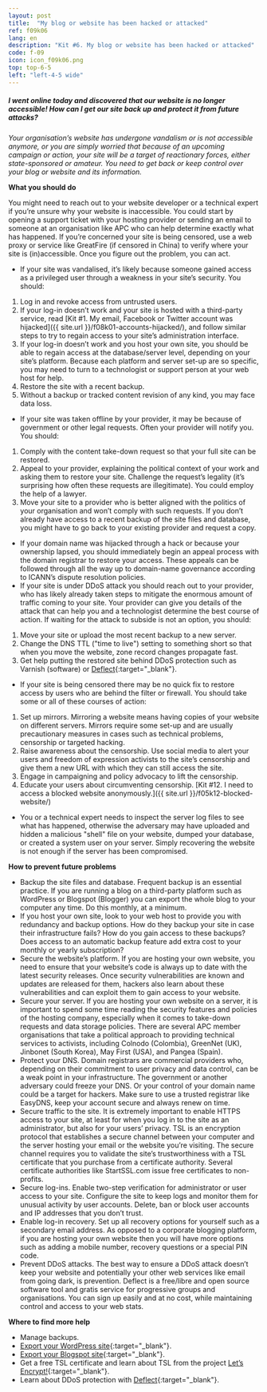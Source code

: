 ```yaml
---
layout: post
title:  "My blog or website has been hacked or attacked"
ref: f09k06
lang: en
description: "Kit #6. My blog or website has been hacked or attacked"
code: f-09
icon: icon_f09k06.png
top: top-6-5
left: "left-4-5 wide"
---
```


##### I went online today and discovered that our website is no longer accessible! How can I get our site back up and protect it from future attacks?

*Your organisation’s website has undergone vandalism or is not accessible anymore, or you are simply worried that because of an upcoming campaign or action, your site will be a target of reactionary forces, either state-sponsored or amateur. You need to get back or keep control over your blog or website and its information.*

**What you should do**

You might need to reach out to your website developer or a technical expert if you’re unsure why your website is inaccessible. You could start by opening a support ticket with your hosting provider or sending an email to someone at an organisation like APC who can help determine exactly what has happened. If you’re concerned your site is being censored, use a web proxy or service like GreatFire (if censored in China) to verify where your site is (in)accessible. Once you figure out the problem, you can act.

+ If your site was vandalised, it’s likely because someone gained access as a privileged user through a weakness in your site’s security. You should: 
 1. Log in and revoke access from untrusted users. 
 2. If your log-in doesn’t work and your site is hosted with a third-party service, read [Kit #1. My email, Facebook or Twitter account was hijacked]({{ site.url }}/f08k01-accounts-hijacked/), and follow similar steps to try to regain access to your site’s administration interface. 
 3. If your log-in doesn’t work and you host your own site, you should be able to regain access at the database/server level, depending on your site’s platform. Because each platform and server set-up are so specific, you may need to turn to a technologist or support person at your web host for help. 
 4. Restore the site with a recent backup. 
 5. Without a backup or tracked content revision of any kind, you may face data loss. 
+ If your site was taken offline by your provider, it may be because of government or other legal requests. Often your provider will notify you. You should: 
 1. Comply with the content take-down request so that your full site can be restored. 
 2. Appeal to your provider, explaining the political context of your work and asking them to restore your site. Challenge the request’s legality (it’s surprising how often these requests are illegitimate). You could employ the help of a lawyer. 
 3. Move your site to a provider who is better aligned with the politics of your organisation and won’t comply with such requests. If you don’t already have access to a recent backup of the site files and database, you might have to go back to your existing provider and request a copy. 
+ If your domain name was hijacked through a hack or because your ownership lapsed, you should immediately begin an appeal process with the domain registrar to restore your access. These appeals can be followed through all the way up to domain-name governance according to ICANN’s dispute resolution policies. 
+ If your site is under DDoS attack you should reach out to your provider, who has likely already taken steps to mitigate the enormous amount of traffic coming to your site. Your provider can give you details of the attack that can help you and a technologist determine the best course of action. If waiting for the attack to subside is not an option, you should: 
 1. Move your site or upload the most recent backup to a new server. 
 2. Change the DNS TTL ("time to live") setting to something short so that when you move the website, zone record changes propagate fast. 
 3. Get help putting the restored site behind DDoS protection such as Varnish (software) or [Deflect](https://deflect.ca/){:target="_blank"}. 
+ If your site is being censored there may be no quick fix to restore access by users who are behind the filter or firewall. You should take some or all of these courses of action:

 1. Set up mirrors. Mirroring a website means having copies of your website on different servers. Mirrors require some set-up and are usually precautionary measures in cases such as technical problems, censorship or targeted hacking.
 2. Raise awareness about the censorship. Use social media to alert your users and freedom of expression activists to the site’s censorship and give them a new URL with which they can still access the site.
 3. Engage in campaigning and policy advocacy to lift the censorship. 
 4. Educate your users about circumventing censorship. [Kit #12. I need to access a blocked website anonymously.]({{ site.url }}/f05k12-blocked-website/)

+ You or a technical expert needs to inspect the server log files to see what has happened, otherwise the adversary may have uploaded and hidden a malicious "shell" file on your website, dumped your database, or created a system user on your server. Simply recovering the website is not enough if the server has been compromised.

**How to prevent future problems**

+ Backup the site files and database. Frequent backup is an essential practice. If you are running a blog on a third-party platform such as WordPress or Blogspot (Blogger) you can export the whole blog to your computer any time. Do this monthly, at a minimum. 
+ If you host your own site, look to your web host to provide you with redundancy and backup options. How do they backup your site in case their infrastructure fails? How do you gain access to these backups? Does access to an automatic backup feature add extra cost to your monthly or yearly subscription? 
+ Secure the website’s platform. If you are hosting your own website, you need to ensure that your website’s code is always up to date with the latest security releases. Once security vulnerabilities are known and updates are released for them, hackers also learn about these vulnerabilities and can exploit them to gain access to your website. 
+ Secure your server. If you are hosting your own website on a server, it is important to spend some time reading the security features and policies of the hosting company, especially when it comes to take-down requests and data storage policies. There are several APC member organisations that take a political approach to providing technical services to activists, including Colnodo (Colombia), GreenNet (UK), Jinbonet (South Korea), May First (USA), and Pangea (Spain). 
+ Protect your DNS. Domain registrars are commercial providers who, depending on their commitment to user privacy and data control, can be a weak point in your infrastructure. The government or another adversary could freeze your DNS. Or your control of your domain name could be a target for hackers. Make sure to use a trusted registrar like EasyDNS, keep your account secure and always renew on time. 
+ Secure traffic to the site. It is extremely important to enable HTTPS access to your site, at least for when you log in to the site as an administrator, but also for your users’ privacy. TSL is an encryption protocol that establishes a secure channel between your computer and the server hosting your email or the website you’re visiting. The secure channel requires you to validate the site’s trustworthiness with a TSL certificate that you purchase from a certificate authority. Several certificate authorities like StartSSL.com issue free certificates to non-profits.
+ Secure log-ins. Enable two-step verification for administrator or user access to your site. Configure the site to keep logs and monitor them for unusual activity by user accounts. Delete, ban or block user accounts and IP addresses that you don’t trust. 
+ Enable log-in recovery. Set up all recovery options for yourself such as a secondary email address. As opposed to a corporate blogging platform, if you are hosting your own website then you will have more options such as adding a mobile number, recovery questions or a special PIN code. 
+ Prevent DDoS attacks. The best way to ensure a DDoS attack doesn’t keep your website and potentially your other web services like email from going dark, is prevention. Deflect is a free/libre and open source software tool and gratis service for progressive groups and organisations. You can sign up easily and at no cost, while maintaining control and access to your web stats. 

**Where to find more help**

+ Manage backups. 
+ [Export your WordPress site](https://en.support.wordpress.com/export/){:target="_blank"}. 
+ [Export your Blogspot site](https://support.google.com/blogger/answer/97416?hl=en){:target="_blank"}. 
+ Get a free TSL certificate and learn about TSL from the project [Let’s Encrypt!](https://letsencrypt.org/){:target="_blank"}.
+ Learn about DDoS protection with [Deflect](https://deflect.ca/){:target="_blank"}.